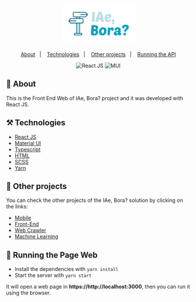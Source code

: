 <h1 align='center'>
  <img width=200 height=100 src="https://github.com/iae-bora/ml-api/blob/main/.github/logo.png" alt="IAe, Bora?" title="IAe, Bora?"/>
</h1>

<p align="center">
  <a href="#book-about">About</a>&nbsp;&nbsp;&nbsp;|&nbsp;&nbsp;&nbsp;
  <a href="#%EF%B8%8F-technologies">Technologies</a>&nbsp;&nbsp;&nbsp;|&nbsp;&nbsp;&nbsp;
  <a href="#page_facing_up-other-projects">Other projects</a>&nbsp;&nbsp;&nbsp;|&nbsp;&nbsp;&nbsp;
  <a href="#-running-the-api">Running the API</a>
</p>

<p align="center">
  <img src="https://img.shields.io/badge/react-%2320232a.svg?style=for-the-badge&logo=react&logoColor=%2361DAFB" alt="React JS" />
  
  <img src="https://img.shields.io/badge/MUI-%230081CB.svg?style=for-the-badge&logo=material-ui&logoColor=white" alt="MUI" />
</p>

## :book: About
This is the Front End Web of IAe, Bora? project and it was developed with React JS.

## ⚒️ Technologies
- [React JS](https://pt-br.reactjs.org/)
- [Material UI](https://mui.com/pt/)
- [Typescript](https://www.typescriptlang.org/)
- [HTML](https://developer.mozilla.org/pt-BR/docs/Web/HTML)
- [SCSS](https://sass-lang.com/)
- [Yarn](https://yarnpkg.com/)


## :page_facing_up: Other projects
You can check the other projects of the IAe, Bora? solution by clicking on the links:
- [Mobile](https://github.com/iae-bora/mobile)
- [Front-End](https://github.com/iae-bora/front-end)
- [Web Crawler](https://github.com/iae-bora/abc-tourism-crawler)
- [Machine Learning](https://github.com/iae-bora/ml-api)

## 🚀 Running the Page Web

- Install the dependencies with `yarn install`
- Start the server with `yarn start`

It will open a web page in **https://http://localhost:3000**, then you can run it using the browser. 
